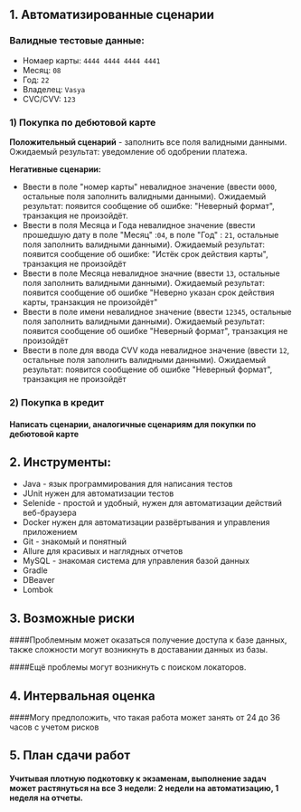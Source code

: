 ## 1. Автоматизированные сценарии

### Валидные тестовые данные:
 - Номаер карты:  `4444 4444 4444 4441`
 - Месяц: `08`
 - Год: `22`
 - Владелец: `Vasya`
 - CVC/CVV: `123`


### 1) Покупка по дебютовой карте
**Положительный сценарий** - заполнить все поля валидными данными. Ожидаемый результат: уведомление об одобрении платежа.

**Негативные сценарии:** 
* Ввести в поле "номер карты" невалидное значение (ввести `0000`, остальные поля заполнить валидными данными). Ожидаемый результат: появится сообщение об ошибке: "Неверный формат", транзакция не произойдёт.
* Ввести в поля Месяца и Года невалидное значение (ввести прошедшую дату в поле "Месяц" :`04`, в поле "Год" : `21`, остальные поля заполнить валидными данными). Ожидаемый результат: появится сообщение об ошибке: "Истёк срок действия карты", транзакция не произойдёт
* Ввести в поле Месяца невалидное значние (ввести `13`, остальные поля заполнить валидными данными). Ожидаемый результат: появится сообщение об ошибке "Неверно указан срок действия карты, транзакция не произойдёт"
* Ввести в поле имени невалидное значение (ввести `12345`, остальные поля заполнить валидными данными). Ожидаемый результат: появится сообщение об ошибке "Неверный формат", транзакция не произойдёт
* Ввести в поле для ввода CVV кода невалидное значение (ввести `12`, остальные поля заполнить валидными данными). Ожидаемый результат: появится сообщение об ошибке "Неверный формат", транзакция не произойдёт

### 2) Покупка в кредит

#### Написать сценарии, аналогичные сценариям для покупки по дебютовой карте


## 2. Инструменты:

* Java - язык программирования для написания тестов
* JUnit нужен для автоматизации тестов 
* Selenide - простой и удобный, нужен для автоматизации действий веб-браузера
* Docker нужен для автоматизации развёртывания и управления приложением
* Git - знакомый и понятный
* Allure для красивых и наглядных отчетов
* MySQL - знакомая система для управления базой данных
* Gradle
* DBeaver
* Lombok

## 3. Возможные риски

####Проблемным может оказаться получение доступа к базе данных, также сложности могут возникнуть в доставании данных из базы.

####Ещё проблемы могут возникнуть с поиском локаторов.

## 4. Интервальная оценка

####Могу предположить, что такая работа может занять от 24 до 36 часов с учетом рисков

## 5. План сдачи работ 

#### Учитывая плотную подкотовку к экзаменам, выполнение задач может растянуться на все 3 недели: 2 недели на автоматизацию, 1 неделя на отчеты.